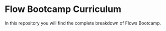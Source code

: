 # Flow Bootcamp Curriculum
In this repository you will find the complete breakdown of Flows Bootcamp. 
